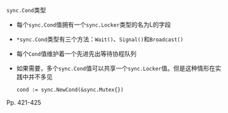 `sync.Cond`类型

-   每个`sync.Cond`值拥有一个`sync.Locker`类型的名为L的字段

-   `*sync.Cond`类型有三个方法：`Wait()`、`Signal()`和`Broadcast()`

-   每个`Cond`值维护着一个先进先出等待协程队列

-   如果需要，多个`sync.Cond`值可以共享一个`sync.Locker`值。但是这种情形在实践中并不多见

    ```
    cond := sync.NewCond(&sync.Mutex{})
    ```

    

Pp. 421-425
